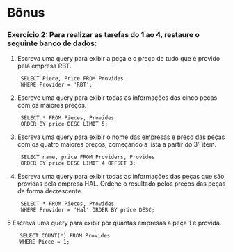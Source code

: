 # Bônus

### Exercício 2: Para realizar as tarefas do 1 ao 4, restaure o seguinte banco de dados:

1. Escreva uma query para exibir a peça e o preço de tudo que é provido pela empresa RBT.

        SELECT Piece, Price FROM Provides
        WHERE Provider = 'RBT';

2. Escreve uma query para exibir todas as informações das cinco peças com os maiores preços.

        SELECT * FROM Pieces, Provides
        ORDER BY price DESC LIMIT 5;


3. Escreva uma query para exibir o nome das empresas e preço das peças com os quatro maiores preços, começando a lista a partir do 3º item.

        SELECT name, price FROM Providers, Provides
        ORDER BY price DESC LIMIT 4 OFFSET 3;

4. Escreva uma query para exibir todas as informações das peças que são providas pela empresa HAL. Ordene o resultado pelos preços das peças de forma decrescente.

        SELECT * FROM Pieces, Provides
        WHERE Provider = 'Hal' ORDER BY price DESC;


5 Escreva uma query para exibir por quantas empresas a peça 1 é provida.

        SELECT COUNT(*) FROM Provides 
        WHERE Piece = 1;
